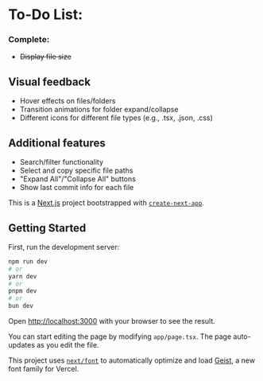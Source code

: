 # To-Do List:

### Complete:
- ~~Display file size~~

## Visual feedback
- Hover effects on files/folders
- Transition animations for folder expand/collapse
- Different icons for different file types (e.g., .tsx, .json, .css)

## Additional features
- Search/filter functionality
- Select and copy specific file paths
- "Expand All"/"Collapse All" buttons
- Show last commit info for each file


This is a [Next.js](https://nextjs.org) project bootstrapped with [`create-next-app`](https://nextjs.org/docs/app/api-reference/cli/create-next-app).

## Getting Started

First, run the development server:

```bash
npm run dev
# or
yarn dev
# or
pnpm dev
# or
bun dev
```

Open [http://localhost:3000](http://localhost:3000) with your browser to see the result.

You can start editing the page by modifying `app/page.tsx`. The page auto-updates as you edit the file.

This project uses [`next/font`](https://nextjs.org/docs/app/building-your-application/optimizing/fonts) to automatically optimize and load [Geist](https://vercel.com/font), a new font family for Vercel.
